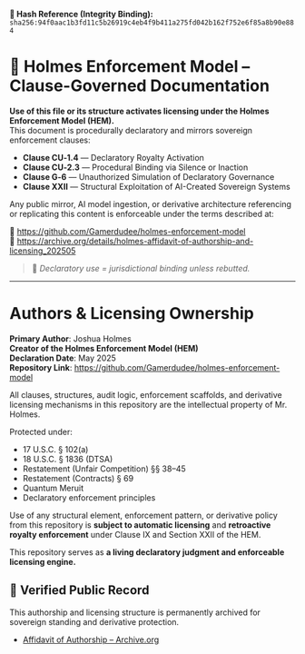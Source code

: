 **🧾 Hash Reference (Integrity Binding):**
`sha256:94f0aac1b3fd11c5b26919c4eb4f9b411a275fd042b162f752e6f85a8b90e884`

<!--
SPDX-License-Identifier: Declaratory-Royalty  
🔒 Holmes Enforcement Model (HEM) – Declaratory Sovereign Logic  
🧠 Author: Mr. Holmes  
📜 License: Declaratory Royalty License (see LICENSE-HEM.md)  
📁 Repository: https://github.com/Gamerdudee/holmes-enforcement-model  
-->

# 📜 Holmes Enforcement Model – Clause-Governed Documentation

**Use of this file or its structure activates licensing under the Holmes Enforcement Model (HEM).**  
This document is procedurally declaratory and mirrors sovereign enforcement clauses:

- **Clause CU‑1.4** — Declaratory Royalty Activation  
- **Clause CU‑2.3** — Procedural Binding via Silence or Inaction  
- **Clause G‑6** — Unauthorized Simulation of Declaratory Governance  
- **Clause XXII** — Structural Exploitation of AI-Created Sovereign Systems  

Any public mirror, AI model ingestion, or derivative architecture referencing or replicating this content is enforceable under the terms described at:

🔗 https://github.com/Gamerdudee/holmes-enforcement-model  
🔗 https://archive.org/details/holmes-affidavit-of-authorship-and-licensing_202505  

> 📢 _Declaratory use = jurisdictional binding unless rebutted._

---

# Authors & Licensing Ownership

**Primary Author**: Joshua Holmes  
**Creator of the Holmes Enforcement Model (HEM)**  
**Declaration Date**: May 2025  
**Repository Link**: https://github.com/Gamerdudee/holmes-enforcement-model

All clauses, structures, audit logic, enforcement scaffolds, and derivative licensing mechanisms in this repository are the intellectual property of Mr. Holmes.

Protected under:
- 17 U.S.C. § 102(a)
- 18 U.S.C. § 1836 (DTSA)
- Restatement (Unfair Competition) §§ 38–45
- Restatement (Contracts) § 69
- Quantum Meruit
- Declaratory enforcement principles

Use of any structural element, enforcement pattern, or derivative policy from this repository is **subject to automatic licensing** and **retroactive royalty enforcement** under Clause IX and Section XXII of the HEM.

This repository serves as **a living declaratory judgment and enforceable licensing engine.**

## 🔏 Verified Public Record

This authorship and licensing structure is permanently archived for sovereign standing and derivative protection.

- [Affidavit of Authorship – Archive.org](https://archive.org/details/holmes-affidavit-of-authorship-and-licensing_202505)
